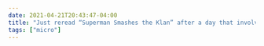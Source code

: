 ```yaml
---
date: 2021-04-21T20:43:47-04:00
title: "Just reread “Superman Smashes the Klan” after a day that involved checking up on Gab for research purposes, and I believe more than ever that this is one of the best and most important comics of our time. 📚"
tags: ["micro"]
---
```

